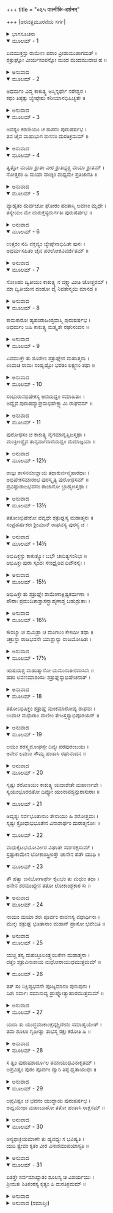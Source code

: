 +++
title = "०६५ वाल्मीकि-दर्शनम्"

+++
[ಅರವತ್ತಮೂರನೆಯ ಸರ್ಗ]



<details><summary>ಭಾಗಸೂಚನಾ</summary>

ಶತ್ರುಘ್ನನಿಗೆ ಪಟ್ಟಾಭಿಷೇಕ, ಲವಣಾಸುರನ ಶೂಲದಿಂದ ಪಾರಾಗುವ ಉಪಾಯ
</details>

<details open><summary>ಮೂಲಮ್ - 1</summary>

ಏವಮುಕ್ತಸ್ತು ರಾಮೇಣ ಪರಾಂ ವ್ರೀಡಾಮುಪಾಗಮತ್ ।  
ಶತ್ರುಘ್ನೋ ವೀರ್ಯಸಂಪನ್ನೋ ಮಂದ ಮಂದಮುವಾಚ ಹ ॥
</details>

<details><summary>ಅನುವಾದ</summary>

ಶ್ರೀರಾಮಚಂದ್ರನು ಹೀಗೆ ಹೇಳಿದಾಗ ಬಲ-ವಿಕ್ರಮದಿಂದ ಸಂಪನ್ನ ಶತ್ರುಘ್ನನು ಲಜ್ಜಿತನಾಗಿ ನಿಧಾನವಾಗಿ ಹೇಳಿದನು.॥1॥
</details>

<details open><summary>ಮೂಲಮ್ - 2</summary>

ಅಧರ್ಮಂ ವಿದ್ಮ ಕಾಕುತ್ಸ್ಥ ಅಸ್ಮಿನ್ನರ್ಥೇ ನರೇಶ್ವರ ।  
ಕಥಂ ತಿಷ್ಠತ್ಸು ಜ್ಯೇಷ್ಠೇಷು ಕನೀಯಾನಭಿಷಿಚ್ಯತೇ ॥
</details>

<details><summary>ಅನುವಾದ</summary>

ನರೇಶ್ವರನೇ! ಈ ಅಭಿಷೇಕವನ್ನು ಸ್ವೀಕರಿಸುವುದರಲ್ಲಿ ನನಗೆ ಅಧರ್ಮ ತೋರುತ್ತದೆ. ಹಿರಿಯ ಅಣ್ಣಂದಿರು ಇರುವಾಗ ತಮ್ಮನ ಅಭಿಷೇಕ ಹೇಗೆ ಮಾಡಲಾಗುವುದು.॥2॥
</details>

<details open><summary>ಮೂಲಮ್ - 3</summary>

ಅವಶ್ಯಂ ಕರಣೀಯಂ ಚ ಶಾಸನಂ ಪುರುಷರ್ಷಭ ।  
ತವ ಚೈವ ಮಹಾಭಾಗ ಶಾಸನಂ ದುರತಿಕ್ರಮಮ್ ॥
</details>

<details><summary>ಅನುವಾದ</summary>

ಹಾಗಿದ್ದರೂ ಪುರುಷಪ್ರವರ! ಮಹಾಭಾಗ! ನಿನ್ನ ಆಜ್ಞೆಯನ್ನು ನಾನು ಅವಶ್ಯ ಪಾಲಿಸಬೇಕು. ನಿನ್ನ ಶಾಸನವನ್ನು ಯಾರೂ ಉಲ್ಲಂಘಿಸಲಾರರು.॥3॥
</details>

<details open><summary>ಮೂಲಮ್ - 4</summary>

ತ್ವತ್ತೋ ಮಯಾ ಶ್ರುತಂ ವೀರ ಶ್ರುತಿಭ್ಯಶ್ಚ ಮಯಾ ಶ್ರುತಮ್ ।  
ನೋತ್ತರಂ ಹಿ ಮಯಾ ವಾಚ್ಯಂ ಮಧ್ಯಮೇ ಪ್ರತಿಜಾನತಿ ॥
</details>

<details><summary>ಅನುವಾದ</summary>

ವೀರನೇ! ವಾಸ್ತವವಾಗಿ ನಡುವಣ ಅಣ್ಣನು ಪ್ರತಿಜ್ಞೆ ಮಾಡಿದಾಗ ನಾನು ಏನನ್ನು ಮಾತನಾಡಬಾರದೆಂದು ನಿನ್ನಿಂದ ಹಾಗೂ ವೇದವಾಕ್ಯಗಳಿಂದ ಕೇಳಿರುವೆ.॥4॥
</details>

<details open><summary>ಮೂಲಮ್ - 5</summary>

ವ್ಯಾಹೃತಂ ದುರ್ವಚೋ ಘೋರಂ ಹಂತಾಸ್ಮಿ ಲವಣಂ ಮೃಧೇ ।  
ತಸ್ಯೇಯಂ ಮೇ ದುರುಕ್ತಸ್ಯದುರ್ಗತಿಃ ಪುರುಷರ್ಷಭ ॥
</details>

<details><summary>ಅನುವಾದ</summary>

ನಾನು ಲವಣಾಸುರನನ್ನು ಕೊಲ್ಲುವೆನು ಎಂಬ ಅನುಚಿತ ಶಬ್ದ ನನ್ನ ಬಾಯಿಂದ ಹೊರಟಿತು. ಪುರುಷೋತ್ತಮ! ಆ ಅನುಚಿತ ಮಾತಿನ ಪರಿಣಾಮವೇ ನನ್ನ ಹೀಗೆ ದುರ್ಗತಿ ಆಗುತ್ತಿದೆ. (ಹಿರಿಯರು ಇರುವಾಗ ಅಭಿಷಿಕ್ತವಾಗ ಬೇಕಾಯಿತು..॥5॥
</details>

<details open><summary>ಮೂಲಮ್ - 6</summary>

ಉತ್ತರಂ ನಹಿ ವಕ್ತವ್ಯಂ ಜ್ಯೇಷ್ಠೇನಾಭಿಹಿತೇ ಪುನಃ ।  
ಅಧರ್ಮಸಹಿತಂ ಚೈವ ಪರಲೋಕವಿವರ್ಜಿತಮ್ ॥
</details>

<details><summary>ಅನುವಾದ</summary>

ಜೇಷ್ಠನಾದ ಭರತನು ಲವಣಾಸುರನನ್ನು ಸಂಹರಿಸುವೆನೆಂದು ಹೇಳಿದಾಗ ನಾನು ಯಾವ ಮಾತನ್ನು ಆಡಬಾರದಾಗಿತ್ತು. ಅದರ ಪರಿಣಾಮವಾಗಿಯೇ ನಾನೀಗ ಅಧರ್ಮಯುಕ್ತವಾದ ಮತ್ತು ಪರಲೋಕದಿಂದ ವಂಚಿತವಾದ ಹೀನಕಾರ್ಯ ಮಾಡಬೇಕಾಯಿತು. ಹಿರಿಯರನ್ನು ಅತಿಕ್ರಮಿಸಿ ಪಟ್ಟಾಭಿಷೇಕ ಮಾಡಿಕೊಳ್ಳಬೇಕಾಗಿದೆ. ಏಕೆಂದರೆ ನಿನ್ನ ಆಜ್ಞೆಯನ್ನು ನಾನು ಉಲ್ಲಂಘಿಸಲು ಸಾಧ್ಯವೇ ಇಲ್ಲ.॥6॥
</details>

<details open><summary>ಮೂಲಮ್ - 7</summary>

ಸೋಽಹಂ ದ್ವಿತೀಯಂ ಕಾಕುತ್ಸ್ಥ ನ ವಕ್ಷ್ಯಾಮೀತಿ ಚೋತ್ತರಮ್ ।  
ಮಾ ದ್ವಿತೀಯೇನ ದಂಡೋ ವೈ ನಿಪತೇನ್ಮಯಿ ಮಾನದ ॥
</details>

<details><summary>ಅನುವಾದ</summary>

ಕಾಕುತ್ಸ್ಥನೇ! ಈಗ ನಿಮ್ಮ ಆಜ್ಞೆಗೆ ವಿರುದ್ಧವಾಗಿ ನಾನು ಏನನ್ನು ಹೇಳಲಾರೆ. ಮಾನದ! ಬೇರೆ ಏನಾದರೂ ಮಾತನಾಡಿ ಇದರಿಂದಲೂ ಕಠೋರವಾದ ಶಿಕ್ಷೆ ಅನುಭವಿಸುವಂತೆ ಆಗದಿರಲಿ.॥7॥
</details>

<details open><summary>ಮೂಲಮ್ - 8</summary>

ಕಾಮಕಾರೋ ಹ್ಯಹಂರಾಜಂಸ್ತವಾಸ್ಮಿ ಪುರುಷರ್ಷಭ ।  
ಅಧರ್ಮಂ ಜಹಿ ಕಾಕುತ್ಸ್ಥ ಮತ್ಕೃತೇ ರಘುನಂದನ ॥
</details>

<details><summary>ಅನುವಾದ</summary>

ಪುರುಷಪ್ರವರ ರಘುನಂದನ! ನಾನು ನಿನ್ನ ಇಚ್ಛೆಯಂತೆಯೇ ಕಾರ್ಯ ಮಾಡುವೆನು. ಆದರೆ ಇದರಿಂದ ನನಗಾಗಿ ಪ್ರಾಪ್ತವಾಗುವ ಅಧರ್ಮ ವನ್ನು ನೀನೇ ನಾಶಮಾಡು.॥8॥
</details>

<details open><summary>ಮೂಲಮ್ - 9</summary>

ಏವಮುಕ್ತೇ ತು ಶೂರೇಣ ಶತ್ರುಘ್ನೇನ ಮಹಾತ್ಮನಾ ।  
ಉವಾಚ ರಾಮಃ ಸಂಹೃಷ್ಟೋ ಭರತಂ ಲಕ್ಷ್ಮಣಂ ತಥಾ ॥
</details>

<details><summary>ಅನುವಾದ</summary>

ಶೂರನಾದ ಮಹಾತ್ಮಾ ಶತ್ರುಘ್ನನು ಹೀಗೆ ಹೇಳಿದಾಗ ಶ್ರೀರಾಮಚಂದ್ರನಿಗೆ ಬಹಳ ಸಂತೋಷವಾಯಿತು ಮತ್ತು ಭರತ-ಲಕ್ಷ್ಮಣರಲ್ಲಿ ಹೇಳಿದನು.॥9॥
</details>

<details open><summary>ಮೂಲಮ್ - 10</summary>

ಸಂಭಾರಾನಭಿಷೇಕಸ್ಯ ಆನಯಧ್ವಂ ಸಮಾಹಿತಾಃ ।  
ಅದ್ಯೈವ ಪುರುಷವ್ಯಾಘ್ರಮಭಿಷೇಕ್ಷ್ಯಾಮಿ ರಾಘವಮ್ ॥
</details>

<details><summary>ಅನುವಾದ</summary>

ನೀವೆಲ್ಲರೂ ಏಕಾಗ್ರಚಿತ್ತರಾಗಿ ಪಟ್ಟಾಭಿಷೇಕದ ಎಲ್ಲ ಸಾಮಗ್ರಿಗಳನ್ನು ಸಿದ್ಧಪಡಿಸಿರಿ. ನಾನು ಈಗಲೇ ರಘುಕುಲನಂದನ ಪುರುಷಸಿಂಹ ಶತ್ರುಘ್ನನ ಪಟ್ಟಾಭಿಷೇಕ ಮಾಡುವೆನು.॥10॥
</details>

<details open><summary>ಮೂಲಮ್ - 11</summary>

ಪುರೋಧಸಂ ಚ ಕಾಕುತ್ಸ್ಥ ನೈಗಮಾನೃತ್ವಿಜಸ್ತಥಾ ।  
ಮಂತ್ರಿಣಶ್ಚೈವ ತಾನ್ಸರ್ವಾನಾನಯಧ್ವಂ ಮಮಾಜ್ಞಯಾ ॥
</details>

<details><summary>ಅನುವಾದ</summary>

ಕಾಕುತ್ಸ್ಥ! ನನ್ನ ಅಪ್ಪಣೆಯಂತೆ ಪುರೋಹಿತರನ್ನು, ವೈದಿಕ ವಿದ್ವಾಂಸರನ್ನು, ಋತ್ವಿಜರನ್ನು, ಸಮಸ್ತ ಮಂತ್ರಿಗಳನ್ನು ಕರೆದುಕೊಂಡು ಬನ್ನಿ.॥11॥
</details>

<details open><summary>ಮೂಲಮ್ - 12½</summary>

ರಾಜ್ಞಃ ಶಾಸನಮಾಜ್ಞಾಯ ತಥಾಕುರ್ವನ್ಮಹಾರಥಾಃ ।  
ಅಭಿಷೇಕಸಮಾರಂಭ ಪುರಸ್ಕೃತ್ಯ ಪುರೋಧಸಮ್ ॥  
ಪ್ರವಿಷ್ಟಾರಾಜಭವನಂ ರಾಜಾನೋ ಬ್ರಾಹ್ಮಣಸ್ತಥಾ ।
</details>

<details><summary>ಅನುವಾದ</summary>

ಮಹಾರಾಜರ ಆಜ್ಞೆ ಪಡೆದು ಮಹಾರಥಿ ಭರತ ಮತ್ತು ಲಕ್ಷ್ಮಣರು ಹಾಗೆಯೇ ಮಾಡಿದರು. ಅವರು ಪುರೋಹಿತರನ್ನು ಮುಂದಿಟ್ಟುಕೊಂಡು ಅಭಿಷೇಕದ ಸಾಮಗ್ರಿಯೊಂದಿಗೆ ರಾಜಭವನಕ್ಕೆ ಬಂದರು. ಅವರೊಂದಿಗೆ ಅನೇಕ ರಾಜರೂ, ಬ್ರಾಹ್ಮಣರೂ ಅಲ್ಲಿಗೆ ಬಂದರು.॥12½॥
</details>

<details open><summary>ಮೂಲಮ್ - 13½</summary>

ತತೋಽಭಿಷೇಕೋ ವವೃಧೇ ಶತ್ರುಘ್ನಸ್ಯ ಮಹಾತ್ಮನಃ ॥  
ಸಂಪ್ರಹರ್ಷಕರಃ ಶ್ರೀಮಾನ್ ರಾಘವಸ್ಯ ಪುರಸ್ಯ ಚ ।
</details>

<details><summary>ಅನುವಾದ</summary>

ಅನಂತರ ಶ್ರೀರಘುನಾಥನಿಗೆ ಹಾಗೂ ಪ್ರಜೆಗಳ ಹರ್ಷವನ್ನು ಹೆಚ್ಚಿಸು ಮಹಾತ್ಮಾ ಶತ್ರುಘ್ನನ ವೈಭವಶಾಲೀ ಪಟ್ಟಾಭಿಷೇಕ ಪ್ರಾರಂಭವಾಯಿತು.॥13½॥
</details>

<details open><summary>ಮೂಲಮ್ - 14½</summary>

ಅಭಿಷಿಕ್ತಸ್ತು ಕಾಕುತ್ಸ್ಥೋ ಬಭೌ ಚಾದಿತ್ಯಸಂನಿಭಃ ॥  
ಅಭಿಷಿಕ್ತಃ ಪುರಾ ಸ್ಕಂದಃ ಸೇಂದ್ರೈರಿವ ದಿವೌಕಸೈಃ ।
</details>

<details><summary>ಅನುವಾದ</summary>

ಹಿಂದೆ ಇಂದ್ರಾದಿ ದೇವತೆಗಳು ದೇವಸೇನಾಪತಿಯಾಗಿ ಸ್ಕಂದನಿಗೆ ಅಭಿಷೇಕ ಮಾಡಿದಂತೆ ಶ್ರೀರಾಮಾದಿಗಳು ಶತ್ರುಘ್ನನ ಪಟ್ಟಾಭಿಷೇಕ ಮಾಡಿದರು. ಹೀಗೆ ಅಭಿಷಿಕ್ತನಾಗಿ ಶತ್ರುಘ್ನನು ಸೂರ್ಯನಂತೆ ಶೋಭಿಸಿದನು.॥14½॥
</details>

<details open><summary>ಮೂಲಮ್ - 15½</summary>

ಅಭಿಷಿಕ್ತೇ ತು ಶತ್ರುಘ್ನೇ ರಾಮೇಣಾಕ್ಲಿಷ್ಟಕರ್ಮಣಾ ॥  
ಪೌರಾಃ ಪ್ರಮುದಿತಾಶ್ಚಾಸನ್ಬ್ರಾಹ್ಮಣಾಶ್ಚ ಬಹುಶ್ರುತಾಃ ।
</details>

<details><summary>ಅನುವಾದ</summary>

ಆಯಾಸವಿಲ್ಲದೆ ಎಲ್ಲ ಕರ್ಮಮಾಡುವ ಶ್ರೀರಾಮನು ಶತ್ರುಘ್ನನಿಗೆ ಪಟ್ಟಕಟ್ಟಿದಾಗ ನಗರವಾಸಿಗಳು, ವಿದ್ವಾಂಸರಾದ ಬ್ರಾಹ್ಮಣರು ಬಹಳ ಸಂತಸಪಟ್ಟರು.॥15½॥
</details>

<details open><summary>ಮೂಲಮ್ - 16½</summary>

ಕೌಸಲ್ಯಾ ಚ ಸುಮಿತ್ರಾ ಚ ಮಂಗಲಂ ಕೇಕಯೀ ತಥಾ ॥  
ಚಕ್ರುಸ್ತಾ ರಾಜಭವನೇ ಯಾಶ್ಚಾನ್ಯಾ ರಾಜಯೋಷಿತಃ ।
</details>

<details><summary>ಅನುವಾದ</summary>

ಆಗ ಕೌಸಲ್ಯಾ, ಸುಮಿತ್ರಾ, ಕೈಕೇಯಿ ಹಾಗೂ ಅರಮನೆಯ ಇತರ ರಾಜ ಮಹಿಳೆಯರು ಸೇರಿ ಮಂಗಳಕಾರ್ಯವನ್ನು ನಿರ್ವಹಿಸಿದರು.॥16½॥
</details>

<details open><summary>ಮೂಲಮ್ - 17½</summary>

ಋಷಯಶ್ಚ ಮಹಾತ್ಮಾನೋ ಯಮುನಾತೀರವಾಸಿನಃ ॥  
ಹತಂ ಲವಣಮಾಶಂಸುಃ ಶತ್ರುಘ್ನಸ್ಯಾಭಿಷೇಚನಾತ್ ।
</details>

<details><summary>ಅನುವಾದ</summary>

ಶತ್ರುಘ್ನನ ಪಟ್ಟಾಭಿಷೇಕವಾದಾಗ ಯಮುನಾತೀರ ನಿವಾಸಿ ಮಹಾತ್ಮಾ ಋಷಿಗಳು - ಈಗ ಲವಣಾಸುರನು ಹತನಾದಂತೆ ನಿಶ್ಚಯಿಸಿದರು.॥17½॥
</details>

<details open><summary>ಮೂಲಮ್ - 18</summary>

ತತೋಽಭಿಷಿಕ್ತಂ ಶತ್ರುಘ್ನ ಮಂಕಮಾರೋಪ್ಯ ರಾಘವಃ ।  
ಉವಾಚ ಮಧುರಾಂ ವಾಣೀಂ ತೇಜಸ್ತಸ್ಯಾಭಿಪೂರಯನ್ ॥
</details>

<details><summary>ಅನುವಾದ</summary>

ಅಭಿಷೇಕದ ಬಳಿಕ ಶತ್ರುಘ್ನನನ್ನು ತೊಡೆಯಲ್ಲಿ ಕುಳ್ಳಿರಿಸಿಕೊಂಡು ಶ್ರೀರಘುನಾಥನು ಅವನ ತೇಜವನ್ನು ಹೆಚ್ಚಿಸುತ್ತಾ ಮಧುರವಾಗಿ ಹೇಳಿದನು .॥18॥
</details>

<details open><summary>ಮೂಲಮ್ - 19</summary>

ಅಯಂ ಶರಸ್ತ್ವಮೋಘಸ್ತೇ ದಿವ್ಯಃ ಪರಪುರಂಜಯಃ ।  
ಅನೇನ ಲವಣಂ ಸೌಮ್ಯ ಹಂತಾಸಿ ರಘುನಂದನ ॥
</details>

<details><summary>ಅನುವಾದ</summary>

ರಘುನಂದನ! ಸೌಮ್ಯ ಶತ್ರುಘ್ನ! ನಾನು ನಿನಗೆ ಈ ದಿವ್ಯ ಅಮೋಘ ಬಾಣಗಳನ್ನು ಕೊಡುತ್ತೇನೆ. ನೀನು ಅವುಗಳಿಂದ ಲವಣಾಸುರನನ್ನು ಅವಶ್ಯವಾಗಿ ವಧಿಸುವೆ.॥19॥
</details>

<details open><summary>ಮೂಲಮ್ - 20</summary>

ಸೃಷ್ಟಃ ಶರೋಽಯಂ ಕಾಕುತ್ಸ್ಥ ಯದಾಶೇತೇ ಮಹಾರ್ಣವೇ ।  
ಸ್ವಯಂಭೂರಜಿತೋ ದಿವ್ಯೋ ಯಂನಾಪಶ್ಯನ್ಸುರಾಸುರಾಃ ॥
</details>

<details open><summary>ಮೂಲಮ್ - 21</summary>

ಅದೃಶ್ಯಃ ಸರ್ವಭೂತಾನಾಂ ತೇನಾಯಂ ಹಿ ಶರೋತ್ತಮಃ ।  
ಸೃಷ್ಟಃ ಕ್ರೋಧಾಭಿಭೂತೇನ ವಿನಾಶಾರ್ಥಂ ದುರಾತ್ಮನೋಃ ॥
</details>

<details open><summary>ಮೂಲಮ್ - 22</summary>

ಮಧುಕೈಟಭಯೋರ್ವೀರ ವಿಘಾತೇ ಸರ್ವರಕ್ಷಸಾಮ್ ।  
ಸ್ರಷ್ಟುಕಾಮೇನ ಲೋಕಾಂಸ್ತ್ರೀಂಸ್ತೌ ಚಾನೇನ ಹತೌ ಯುಧಿ ॥
</details>

<details open><summary>ಮೂಲಮ್ - 23</summary>

ತೌ ಹತ್ವಾ ಜನಭೋಗಾರ್ಥೇ ಕೈಟಭಂ ತು ಮಧುಂ ತಥಾ ।  
ಅನೇನ ಶರಮುಖ್ಯೇನ ತತೋ ಲೋಕಾಂಶ್ಚಕಾರ ಸಃ ॥
</details>

<details><summary>ಅನುವಾದ</summary>

ಕಾಕುತ್ಸ್ಥನೇ! ಹಿಂದಿನ ಪ್ರಳಯ ಕಾಲದಲ್ಲಿ ಜಗತ್ತೆಲ್ಲವೂ ಜಲಮಯವಾಗಿತ್ತು. ಅಪರಾಜಿತನಾದ, ಸ್ವಯಂಭೂ, ದಿವ್ಯರೂಪನಾದ ಮಹಾವಿಷ್ಣುವು ಏಕಾರ್ಣವ ಮಹಾಸಮುದ್ರದಲ್ಲಿ ಪವಡಿಸಿದ್ದನು. ಆಗ ದೇವತೆಗಳಾಗಲೀ, ದಾನವರಾಗಲೀ ಅವನನ್ನು ನೋಡಲಾಗಲಿಲ್ಲ. ಸರ್ವ ಪ್ರಾಣಿಗಳಿಗೆ ನಾರಾಯಣನು ಅದೃಶ್ಯನಾಗಿದ್ದನು. ಆಗ ಮಧು-ಕೈಟಭರೆಂಬ ರಾಕ್ಷಸರು ಲೋಕಸೃಷ್ಟಿಗೆ ತಡೆಯನ್ನುಂಟು ಮಾಡುತ್ತಿದ್ದರು. ಕ್ರೋಧಾಭಿಭೂತನಾದ ನಾರಾಯಣನು ಆ ದುರಾತ್ಮರನ್ನು ಸಂಹರಿಸಲು ಈ ಬಾಣಗಳನ್ನು ಸೃಷ್ಟಿಸಿದ್ದನು. ಈ ಬಾಣಗಳಿಂದಲೇ ಲೋಕಕಂಟಕರಾದ ಮಧು-ಕೈಟಭರನ್ನು ಸಂಹರಿಸಿ ಪ್ರಾಣಿಗಳ ಕರ್ಮಫಲ ಭೋಗಕ್ಕಾಗಿ ಮೂರು ಲೋಕಗಳನ್ನು ಸೃಷ್ಟಿಸಿದನು.॥20-23॥
</details>

<details open><summary>ಮೂಲಮ್ - 24</summary>

ನಾಯಂ ಮಯಾ ಶರಃ ಪೂರ್ವಂ ರಾವಣಸ್ಯ ವಧಾರ್ಥಿನಾ ।  
ಮುಕ್ತಃ ಶತ್ರುಘ್ನ ಭೂತಾನಾಂ ಮಹಾನ್ ಹ್ರಾಸೋ ಭವೇದಿತಿ ॥
</details>

<details><summary>ಅನುವಾದ</summary>

ಶತ್ರುಘ್ನನೇ! ಮೊದಲು ನಾನು ರಾವಣನನ್ನು ವಧಿಸುವಾಗಲೂ ಈ ಬಾಣಗಳನ್ನು ಪ್ರಯೋಗಿಸಲಿಲ್ಲ; ಏಕೆಂದರೆ ಇವುಗಳಿಂದಾಗಿ ಅನೇಕ ಪ್ರಾಣಿಗಳು ನಾಶವಾಗುವ ಆಶಂಕೆ ಇತ್ತು.॥24॥
</details>

<details open><summary>ಮೂಲಮ್ - 25</summary>

ಯಚ್ಚ ತಸ್ಯ ಮಹಚ್ಛೂಲಂತ್ರ್ಯಂಬಕೇಣ ಮಹಾತ್ಮನಾ ।  
ದತ್ತಂ ಶತ್ರುವಿನಾಶಾಯ ಮಧೋರಾಯುಧಮುತ್ತಮಮ್ ॥
</details>

<details open><summary>ಮೂಲಮ್ - 26</summary>

ತತ್ ಸಂ ನಿಕ್ಷಿಪ್ಯಭವನೇ ಪೂಜ್ಯಮಾನಂ ಪುನಃಪುನಃ ।  
ದಿಶಃ ಸರ್ವಾಃ ಸಮಾಸಾದ್ಯ ಪ್ರಾಪ್ನೋತ್ಯಾಹಾರಮುತ್ತಮಮ್ ॥
</details>

<details><summary>ಅನುವಾದ</summary>

ಮಹಾತ್ಮಾ ಮಹಾದೇವನು ಶತ್ರುವಿನಾಶಕ್ಕಾಗಿ ಕೊಟ್ಟಿರುವ ದಿವ್ಯ, ಉತ್ತಮ, ಮಹಾಶೂಲ ಮಧುವಿನ ಬಳಿ ಇದೆ. ಅದನ್ನು ಅವನು ಪ್ರತಿದಿನ ಪೂಜಿಸುತ್ತಾ, ಅದನ್ನು ಅರಮನೆಯಲ್ಲಿ ಗುಪ್ತವಾಗಿಟ್ಟು, ಎಲ್ಲ ದಿಕ್ಕುಗಳಿಗೆ ಹೋಗಿ ತನಗಾಗಿ ಉತ್ತಮ ಆಹಾರ ಸಂಗ್ರಹ ಮಾಡುತ್ತಿದ್ದನು.॥25-26॥
</details>

<details open><summary>ಮೂಲಮ್ - 27</summary>

ಯದಾ ತು ಯುದ್ಧಮಾಕಾಂಕ್ಷನ್ಕಶ್ಚಿದೇನಂ ಸಮಾಹ್ವಯೇತ್ ।  
ತದಾ ಶೂಲಂ ಗೃಹೀತ್ವಾ ತುಭಸ್ಮ ರಕ್ಷಃ ಕರೋತಿ ಹಿ ॥
</details>

<details><summary>ಅನುವಾದ</summary>

ಯಾರಾದರೂ ಯುದ್ಧಕ್ಕಾಗಿ ಅವನನ್ನು ಆಹ್ವಾನಿಸಿದಾಗ ಆ ರಾಕ್ಷಸನು ಆ ಶೂಲವನ್ನೆತ್ತಿಕೊಂಡು ಅದರಿಂದ ಶತ್ರುವನ್ನು ಭಸ್ಮಮಾಡಿ ಬಿಡುತ್ತಾನೆ.॥27॥
</details>

<details open><summary>ಮೂಲಮ್ - 28</summary>

ಸ ತ್ವಂ ಪುರುಷಶಾರ್ದೂಲ ತಮಾಯುಧವಿನಾಕೃತಮ್ ।  
ಅಪ್ರವಿಷ್ಟಂ ಪುರಂ ಪೂರ್ವಂ ದ್ವಾರಿ ತಿಷ್ಠ ಧೃತಾಯುಧಃ ॥
</details>

<details><summary>ಅನುವಾದ</summary>

ಪುರುಷಸಿಂಹನೇ! ಯಾವಾಗ ಶೂಲವು ಅವನ ಬಳಿ ಇರುವುದಿಲ್ಲವೋ, ಅವನು ನಗರಕ್ಕೆ ಹಿಂದಿರುಗುವ ಮೊದಲೇ ನಗರದ್ವಾರದಲ್ಲಿ ಅಸ್ತ್ರ-ಶಸ್ತ್ರ ಧರಿಸಿಕೊಂಡು ಅವನ ನಿರೀಕ್ಷೆಯಲ್ಲಿ ಯುದ್ಧಕ್ಕೆ ಸಿದ್ಧನಾಗಿ ನಿಂತಿರು.॥28॥
</details>

<details open><summary>ಮೂಲಮ್ - 29</summary>

ಅಪ್ರವಿಷ್ಟಂ ಚ ಭವನಂ ಯುದ್ಧಾಯ ಪುರುಷರ್ಷಭ ।  
ಅಹ್ವಯೇಥಾ ಮಹಾಬಾಹೋ ತತೋ ಹಂತಾಸಿ ರಾಕ್ಷಸಮ್ ॥
</details>

<details><summary>ಅನುವಾದ</summary>

ಮಹಾಬಾಹು ಪುರುಷೋತ್ತಮ! ಆ ರಾಕ್ಷಸನು ಅರಮನೆ ಹೊಕ್ಕುವ ಮೊದಲೇ ನೀನು ಯುದ್ಧಕ್ಕಾಗಿ ಆಹ್ವಾನಿಸು. ಆಗ ಅವಶ್ಯವಾಗಿ ಅವನನ್ನು ವಧಿಸಬಲ್ಲೆ.॥29॥
</details>

<details open><summary>ಮೂಲಮ್ - 30</summary>

ಅನ್ಯಥಾಕ್ರಿಯಮಾಣೇ ತು ಹ್ಯವಧ್ಯಃ ಸ ಭವಿಷ್ಯತಿ ।  
ಯದಿ ತ್ವೇವಂ ಕೃತಂ ವೀರ ವಿನಾಶಮುಪಯಾಸ್ಯತಿ ॥
</details>

<details><summary>ಅನುವಾದ</summary>

ಹೀಗೆ ಮಾಡದಿದ್ದರೆ ಅವನು ಅವಧ್ಯನಾಗುವನು. ವೀರನೇ! ನೀನು ಹೀಗೆ ಮಾಡಿದರೆ ಆ ರಾಕ್ಷಸರ ವಿನಾಶವಾಗುವುದು ನಿಶ್ಚಿ.॥30॥
</details>

<details open><summary>ಮೂಲಮ್ - 31</summary>

ಏತತ್ತೇ ಸರ್ವಮಾಖ್ಯಾತಂ ಶೂಲಸ್ಯ ಚ ವಿಪರ್ಯಯಃ ।  
ಶ್ರೀಮತಃ ಶಿತಿಕಂಠಸ್ಯ ಕೃತ್ಯಂ ಹಿ ದುರತಿಕ್ರಮಮ್ ॥
</details>

<details><summary>ಅನುವಾದ</summary>

ಹೀಗೆ ನಾನು ನಿನಗೆ ಆ ಶೂಲದಿಂದ ತಪ್ಪಿಸಿಕೊಳ್ಳುವ ಉಪಾಯ ಹಾಗೂ ಆವಶ್ಯಕ ಮಾತುಗಳನ್ನು ತಿಳಿಸಿದ್ದೇನೆ. ಏಕೆಂದರೆ ಶ್ರೀಮಾನ್ ಭಗವಾನ್ ನೀಲಕಂಠನ ವಿಧಾನವನ್ನು ಮೀರುವುದು ಬಹಳ ಕಠಿಣವಾಗಿದೆ.॥31॥
</details>

<details><summary>ಅನುವಾದ (ಸಮಾಪ್ತಿಃ)</summary>

ಶ್ರೀವಾಲ್ಮೀಕಿ ವಿರಚಿತ ಆರ್ಷರಾಮಾಯಣ ಆದಿಕಾವ್ಯದ ಉತ್ತರ ಕಾಂಡದಲ್ಲಿ ಅರವತ್ತಮೂರನೆಯ ಸರ್ಗ ಪೂರ್ಣವಾಯಿತು.॥63॥
</details>
